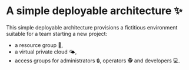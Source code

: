 # A simple deployable architecture ✨

This simple deployable architecture provisions a fictitious environment suitable for a team starting a new project:
- a resource group 📁,
- a virtual private cloud 🌤️,
- access groups for administrators 🔒, operators 🕵️ and developers 💻.
